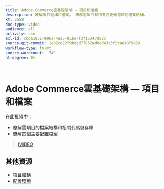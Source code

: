 ```yaml
---
title: Adobe Commerce雲基礎架構 — 項目和檔案
description: 瞭解項目結構和檔案。 瞭解雲項目和所有必要儲存庫的檔案結構。
kt: 5658
doc-type: video
audience: all
activity: use
exl-id: cbda1031-906a-4e25-81be-f3f15347d82c
source-git-commit: 1eb2cd22f9bded77032ad0ed43c3f2ca84879a69
workflow-type: tm+mt
source-wordcount: '74'
ht-degree: 0%

---
```


# Adobe Commerce雲基礎架構 — 項目和檔案

在此視頻中：

- 瞭解雲項目的檔案結構和相關代碼儲存庫
- 瞭解四個主要配置檔案

>[!VIDEO](https://video.tv.adobe.com/v/35694?quality=12&learn=on)

## 其他資源

- [項目結構](https://devdocs.magento.com/cloud/project/project-start.html)
- [配置環境](https://devdocs.magento.com/cloud/env/environments.html)
